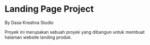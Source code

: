 # Landing Page Project
By Dasa Kreativa Studio

Proyek ini merupakan sebuah proyek yang dibangun untuk membuat halaman website landing produk.